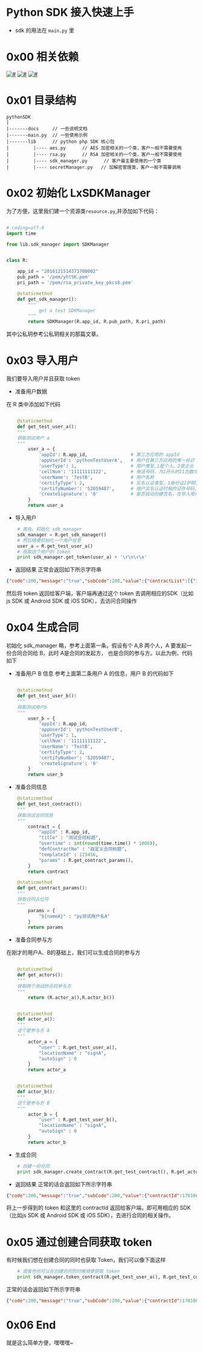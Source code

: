 
# Python SDK 接入快速上手

- sdk 的用法在 ```main.py``` 里

# 0x00 相关依赖

[![#](https://img.shields.io/badge/python-2.7-green.svg)](https://github.com/lvxunDev/yunhetong-python-sdk)
[![#](https://img.shields.io/badge/pycrypto-2.6.1-blue.svg)](https://github.com/lvxunDev/yunhetong-python-sdk)
[![#](https://img.shields.io/badge/requests-2.12.4-blue.svg)](https://github.com/lvxunDev/yunhetong-python-sdk)


# 0x01 目录结构

```
pythonSDK
|
|-------docs     // 一些说明文档
|-------main.py  // 一些使用示例
|-------lib      // python php SDK 核心包
|         |---- aes.py      // AES 加密相关的一个类，客户一般不需要使用
|         |---- rsa.py      // RSA 加密相关的一个类，客户一般不需要使用
|         |---- sdk_manager.py      // 客户最主要使用的一个类
|         |---- secretManager.py   // 加解密管理类，客户一般不需要调用
```

# 0x02 初始化 LxSDKManager

为了方便，这里我们建一个资源类```resource.py```,并添加如下代码：

``` python

# coding=utf-8
import time

from lib.sdk_manager import SDKManager


class R:

    app_id = "2016121514373700002"
    pub_path = '/pem/yhtSK.pem'
    pri_path = '/pem/rsa_private_key_pkcs8.pem'

    @staticmethod
    def get_sdk_manager():
        """
            get a test SDKManager
        """
        return SDKManager(R.app_id, R.pub_path, R.pri_path)

```
其中公私玥参考公私玥相关的那篇文章。


# 0x03 导入用户
我们要导入用户并且获取 token
- 准备用户数据

在 R 类中添加如下代码

``` python

    @staticmethod
    def get_test_user_a():
    """
    获取测试用户 a
    """
        user_a = {
            'appId': R.app_id,                # 第三方应用的 appId
            'appUserId': 'pythonTestUserA',   # 用户在第三方应用的唯一标识
            'userType': 1,                    # 用户类型,1是个人，2是企业
            'cellNum': '11111111122',         # 电话号码，为1开头的11为数字
            'userName': 'TestB',              # 用户名称
            'certifyType': 2,                 # 实名认证类型，1身份证2护照3军官证4营业执照5组织机构代码证
            'certifyNumber': '52059487',      # 用户实名认证时候的证件号码，可以是对应的身份证、营业执照、组织机构代码证或者其他证件号码，原则上不能大于 30 个字符
            'createSignature': '0'            # 是否自动创建签名，在导入用户并且当值为 1 时，会为导入的用户自动创建签名，0的话就不会，这个值只在用户第一次导入时有效
        }
        return user_a
```

- 导入用户

``` python
    # 首先，初始化 sdk_manager
    sdk_manager = R.get_sdk_manager()
    # 然后随便初始化一个用户信息
    user_a = R.get_test_user_a()
    # 获取这个用户的 token
    print sdk_manager.get_token(user_a) + '\r\n\r\n'
```

- 返回结果
正常会返回如下所示字符串

``` json
{"code":200,"message":"true","subCode":200,"value":{"contractList":[{"id":1701061349385004,"status":"签署中","title":"测试合同标题40"},{"id":1701031046255028,"status":"签署中","title":"测试合同标题25"}],"token":"TGT-31356-4FZDJcQR3yK4IiaWIafnxQY0QAIoAI0SP6jja0VFY65PJ1S2W4-cas01.example.org"}}
```

然后将 token 返回给客户端，客户端再通过这个 token 去调用相应的SDK（比如js SDK 或 Android SDK 或 iOS SDK），去访问合同操作

# 0x04 生成合同
初始化 sdk_manager 略，参考上面第一条。假设有个 A,B 两个人，A 要发起一份合同合同给 B，此时 A是合同的发起方， 也是合同的参与方。以此为例，代码如下
- 准备用户 B 信息
参考上面第二条用户 A 的信息，用户 B 的代码如下

```python

    @staticmethod
    def get_test_user_b():
    """
    获取测试用户b
    """
        user_b = {
            'appId': R.app_id,
            'appUserId': 'pythonTestUserB',
            'userType': 1,
            'cellNum': '11111111122',
            'userName': 'TestB',
            'certifyType': 2,
            'certifyNumber': '52059487',
            'createSignature': '0'
        }
        return user_b
```

- 准备合同信息

``` python
    @staticmethod
    def get_test_contract():
    """
    获取测试合同信息
    """
        contract = {
            "appId" : R.app_id,
            "title" : "测试合同标题",
            "overtime" : int(round(time.time() * 1000)),
            "defContractNo" : "自定义合同标题",
            "templateId" : 123456,
            "params" : R.get_contract_params(),
        }
        return contract

    @staticmethod
    def get_contract_params():
    """
    获取合同占位符
    """
        params = {
            "${nameA}" : "py测试用户名A"
        }
        return params
```
- 准备合同参与方

在刚才的用户A、B的基础上，我们可以生成合同的参与方

``` python

    @staticmethod
    def get_actors():
    """
    获取两个测试的合同参与方
    """
        return (R.actor_a(),R.actor_b())


    @staticmethod
    def actor_a():
    """
    这个是参与方 A
    """
        actor_a = {
            "user" : R.get_test_user_a(),
            "locationName" : "signA",
            "autoSign" : 0
        }
        return actor_a


    @staticmethod
    def actor_b():
    """
    这个是参与方 B
    """
        actor_b = {
            "user" : R.get_test_user_b(),
            "locationName" : "signA",
            "autoSign" : 0
        }
        return actor_b


```

- 生成合同

```python
    # 创建一份合同
    print sdk_manager.create_contract(R.get_test_contract(), R.get_actors()) + '\r\n\r\n'
```

- 返回结果
正常的话会返回如下所示字符串

``` json
{"code":200,"message":"true","subCode":200,"value":{"contractId":1701061352090008}}
```

将上一步得到的 token 和这里的 contractId 返回给客户端，即可用相应的 SDK（比如js SDK 或 Android SDK 或 iOS SDK），去进行合同的相关操作。

# 0x05 通过创建合同获取 token
有时候我们想在创建合同的同时也获取 Token，我们可以像下面这样

``` python
    # 或者你也可以在创建合同的时候顺便获取 token
    print sdk_manager.token_contract(R.get_test_user_a(), R.get_test_contract(), R.get_actors()) + '\r\n\r\n'
```

正常的话会返回如下所示字符串

``` json
{"code":200,"message":"true","subCode":200,"value":{"contractId":1701061349385004,"token":"TGT-31353-vpnotTbYFJ5wXoTUDzjSD9eVqZfzx9RZIsUhqGcEL5kjRcS6V6-cas01.example.org"}}
```


# 0x06 End
就是这么简单方便，嘿嘿嘿~






